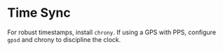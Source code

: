 # Time Sync

For robust timestamps, install `chrony`. If using a GPS with PPS, configure `gpsd` and chrony to discipline the clock.
